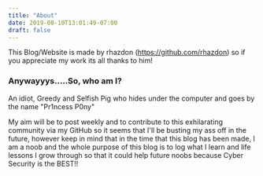 ```yaml
---
title: "About"
date: 2019-08-10T13:01:49-07:00
draft: false
---
```

This Blog/Website is made by rhazdon (https://github.com/rhazdon) so if you appreciate my work its all thanks to him!

<h3>Anywayyys.....So, who am I?</h3>

An idiot, Greedy and Selfish Pig who hides under the computer and goes by the name "Pr1ncess P0ny"

My aim will be to post weekly and to contribute to this exhilarating community via my GitHub so it seems that I'll be busting my ass off in the future, however keep in mind that in the time that this blog has been made, I am a noob and the whole purpose of this blog is to log what I learn and life lessons I grow through so that it could help future noobs because Cyber Security is the BEST!!
